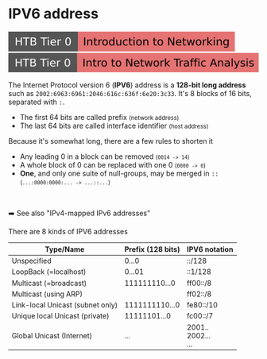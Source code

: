 # IPV6 address

[![introductiontonetworking](../../../../cybersecurity/_badges/htb/introductiontonetworking.svg)](https://academy.hackthebox.com/course/preview/introduction-to-networking)
[![intro_to_network_traffic_analysis](../../../../cybersecurity/_badges/htb/intro_to_network_traffic_analysis.svg)](https://academy.hackthebox.com/course/preview/intro-to-network-traffic-analysis)

<div class="row row-cols-lg-2"><div>

The Internet Protocol version 6 (**IPV6**) address is a **128-bit long address** such as `2002:6963:6961:2046:616c:636f:6e20:3c33`. It's 8 blocks of 16 bits, separated with `:`. 

* The first 64 bits are called prefix <small>(network address)</small>
* The last 64 bits are called interface identifier <small>(host address)</small>

Because it's somewhat long, there are a few rules to shorten it

* Any leading $0$ in a block can be removed <small>(`0014 -> 14`)</small>
* A whole block of $0$ can be replaced with one $0$ <small>(`0000 -> 0`)</small>
* **One**, and only one suite of null-groups, may be merged in `::` <small>(`...:0000:0000:... -> ...::...`)</small>

<br>

➡️ See also "IPv4-mapped IPv6 addresses"
</div><div>


There are 8 kinds of IPV6 addresses

| Type/Name                        | Prefix (128 bits) | IPV6 notation            |
|----------------------------------|-------------------|--------------------------|
| Unspecified                      | 0...0             | ::/128                   |
| LoopBack (=localhost)            | 0...01            | ::1/128                  |
| Multicast (=broadcast)           | 111111110...0     | ff00::/8                 |
| Multicast (using ARP)            |                   | ff02::/8                 |
| Link-local Unicast (subnet only) | 1111111110...0    | fe80::/10                |
| Unique local Unicast (private)   | 11111101...0      | fc00::/7                 |
| Global Unicast (Internet)        | ...               | 2001..<br>2002...<br>... |
</div></div>